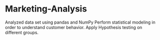 # Marketing-Analysis
Analyzed data set using pandas and NumPy Perform statistical modeling in order to understand customer behavior. Apply Hypothesis testing on different groups.
